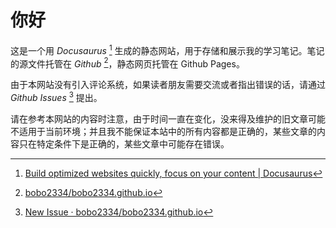 # 你好

这是一个用 *Docusaurus* [^1] 生成的静态网站，用于存储和展示我的学习笔记。笔记的源文件托管在 *Github* [^2]，静态网页托管在 Github Pages。

由于本网站没有引入评论系统，如果读者朋友需要交流或者指出错误的话，请通过 *Github Issues* [^3] 提出。

请在参考本网站的内容时注意，由于时间一直在变化，没来得及维护的旧文章可能不适用于当前环境；并且我不能保证本站中的所有内容都是正确的，某些文章的内容只在特定条件下是正确的，某些文章中可能存在错误。

[^1]: [Build optimized websites quickly, focus on your content | Docusaurus](https://docusaurus.io/zh-CN/)
[^2]: [bobo2334/bobo2334.github.io](https://github.com/bobo2334/bobo2334.github.io)
[^3]: [New Issue · bobo2334/bobo2334.github.io](https://github.com/bobo2334/bobo2334.github.io/issues/new)
